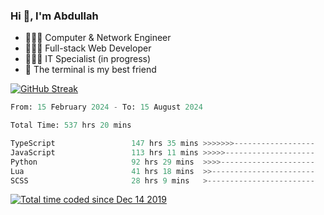 <h3>Hi 👋, I'm Abdullah</h3>

- 👷🏼‍♂️ Computer & Network Engineer
- 👨🏻‍💻 Full-stack Web Developer
- 👨🏻‍💻 IT Specialist (in progress)
- 🖤 The terminal is my best friend

[![GitHub Streak](https://streak-stats.demolab.com?user=al3bad&theme=transparent&date_format=j%20M%5B%20Y%5D)](https://git.io/streak-stats)

<!--START_SECTION:waka-->

```python
From: 15 February 2024 - To: 15 August 2024

Total Time: 537 hrs 20 mins

TypeScript                 147 hrs 35 mins >>>>>>>------------------   27.33 %
JavaScript                 113 hrs 11 mins >>>>>--------------------   20.96 %
Python                     92 hrs 29 mins  >>>>---------------------   17.12 %
Lua                        41 hrs 18 mins  >>-----------------------   07.65 %
SCSS                       28 hrs 9 mins   >------------------------   05.21 %
```

<!--END_SECTION:waka-->

<p>
  <a href="https://wakatime.com/@ce2a2aac-0d6b-4d65-b864-8a4bcaf12967"><img src="https://wakatime.com/badge/user/ce2a2aac-0d6b-4d65-b864-8a4bcaf12967.svg" alt="Total time coded since Dec 14 2019" /></a>
</p>
